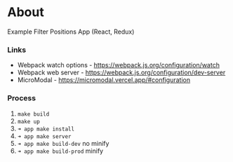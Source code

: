 # About

Example Filter Positions App (React, Redux)

### Links
- Webpack watch options - https://webpack.js.org/configuration/watch
- Webpack web server - https://webpack.js.org/configuration/dev-server
- MicroModal - https://micromodal.vercel.app/#configuration

### Process 
1. `make build`
2. `make up`
3. `➜ app make install`
4. `➜ app make server`
5. `➜ app make build-dev` no minify
6. `➜ app make build-prod` minify

